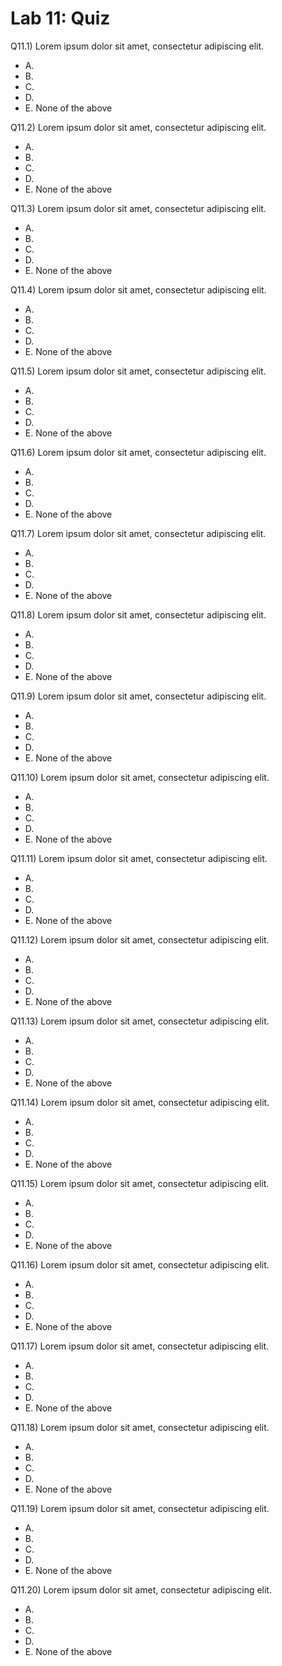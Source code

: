 # Lab 11: Quiz

Q11.1) Lorem ipsum dolor sit amet, consectetur adipiscing elit.

- A.
- B.
- C.
- D.
- E. None of the above

Q11.2) Lorem ipsum dolor sit amet, consectetur adipiscing elit.

- A.
- B.
- C.
- D.
- E. None of the above

Q11.3) Lorem ipsum dolor sit amet, consectetur adipiscing elit.

- A.
- B.
- C.
- D.
- E. None of the above

Q11.4) Lorem ipsum dolor sit amet, consectetur adipiscing elit.

- A.
- B.
- C.
- D.
- E. None of the above

Q11.5) Lorem ipsum dolor sit amet, consectetur adipiscing elit.

- A.
- B.
- C.
- D.
- E. None of the above

Q11.6) Lorem ipsum dolor sit amet, consectetur adipiscing elit.

- A.
- B.
- C.
- D.
- E. None of the above

Q11.7) Lorem ipsum dolor sit amet, consectetur adipiscing elit.

- A.
- B.
- C.
- D.
- E. None of the above

Q11.8) Lorem ipsum dolor sit amet, consectetur adipiscing elit.

- A.
- B.
- C.
- D.
- E. None of the above

Q11.9) Lorem ipsum dolor sit amet, consectetur adipiscing elit.

- A.
- B.
- C.
- D.
- E. None of the above

Q11.10) Lorem ipsum dolor sit amet, consectetur adipiscing elit.

- A.
- B.
- C.
- D.
- E. None of the above

Q11.11) Lorem ipsum dolor sit amet, consectetur adipiscing elit.

- A.
- B.
- C.
- D.
- E. None of the above

Q11.12) Lorem ipsum dolor sit amet, consectetur adipiscing elit.

- A.
- B.
- C.
- D.
- E. None of the above

Q11.13) Lorem ipsum dolor sit amet, consectetur adipiscing elit.

- A.
- B.
- C.
- D.
- E. None of the above

Q11.14) Lorem ipsum dolor sit amet, consectetur adipiscing elit.

- A.
- B.
- C.
- D.
- E. None of the above

Q11.15) Lorem ipsum dolor sit amet, consectetur adipiscing elit.

- A.
- B.
- C.
- D.
- E. None of the above

Q11.16) Lorem ipsum dolor sit amet, consectetur adipiscing elit.

- A.
- B.
- C.
- D.
- E. None of the above

Q11.17) Lorem ipsum dolor sit amet, consectetur adipiscing elit.

- A.
- B.
- C.
- D.
- E. None of the above

Q11.18) Lorem ipsum dolor sit amet, consectetur adipiscing elit.

- A.
- B.
- C.
- D.
- E. None of the above

Q11.19) Lorem ipsum dolor sit amet, consectetur adipiscing elit.

- A.
- B.
- C.
- D.
- E. None of the above

Q11.20) Lorem ipsum dolor sit amet, consectetur adipiscing elit.

- A.
- B.
- C.
- D.
- E. None of the above
